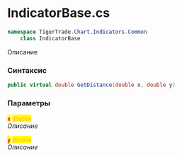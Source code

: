 
# IndicatorBase.cs
```csharp
namespace TigerTrade.Chart.Indicators.Common  
    class IndicatorBase
```

Описание

### Синтаксис
```csharp
public virtual double GetDistance(double x, double y)
```

### Параметры  
<mark style="color:red;">**`x`**</mark> <mark style="color: rgb(255, 166, 87);">`double`</mark>  
 *Описание*  
  
<mark style="color:red;">**`y`**</mark> <mark style="color: rgb(255, 166, 87);">`double`</mark>  
 *Описание*  
  

                    
                    